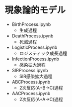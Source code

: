 # 現象論的モデル

- BirthProcess.ipynb
  - 生成過程
- DeathProcess.ipynb
  - 死滅過程
- LogisticProcess.ipynb
  - ロジスティック成長過程
- InfectionProcess.ipynb
  - 感染拡大過程
- SIRProcess.ipynb
  - SIR感染拡大過程
- ABCProcess.ipynb
  - 2次反応(A+B->C)過程
- AACProcess.ipynb
  - 2次反応(A+A->C)過程
